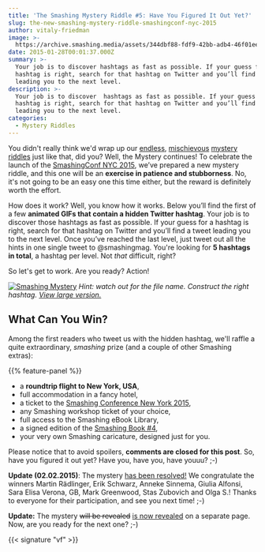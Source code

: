 ```yaml
---
title: 'The Smashing Mystery Riddle #5: Have You Figured It Out Yet?'
slug: the-new-smashing-mystery-riddle-smashingconf-nyc-2015
author: vitaly-friedman
image: >-
  https://archive.smashing.media/assets/344dbf88-fdf9-42bb-adb4-46f01eedd629/98f45bfb-b8fe-4a41-9960-e62cd4c42806/somewhere-in-sweden-illu.jpg
date: 2015-01-28T00:01:37.000Z
summary: >-
  Your job is to discover hashtags as fast as possible. If your guess for a
  hashtag is right, search for that hashtag on Twitter and you’ll find a tweet
  leading you to the next level. 
description: >-
  Your job is to discover  hashtags as fast as possible. If your guess for a
  hashtag is right, search for that hashtag on Twitter and you’ll find a tweet
  leading you to the next level. 
categories:
  - Mystery Riddles
---
```

You didn't really think we'd wrap up our <a href="https://www.smashingmagazine.com/the-smashing-book-mystery-is-resolved-gifs-crazy-people-all-that-malarkey/">endless</a>, <a href="https://www.smashingmagazine.com/the-mystery-resolved-the-rain-that-never-stops-frightened-cats-cake-is-a-lie/">mischievous</a> <a href="https://www.smashingmagazine.com/2014/03/31/the-mystery-is-resolved-a-story-of-invisible-letters-and-shady-characters/">mystery</a> <a href="https://www.smashingmagazine.com/2014/07/21/mystery-resolved-lost-numbers/">riddles</a> just like that, did you? Well, the Mystery continues! To celebrate the launch of the <a href="https://www.smashingconf.com/ny-2015/">SmashingConf NYC 2015</a>, we’ve prepared a new mystery riddle, and this one will be an <strong>exercise in patience and stubborness</strong>. No, it's not going to be an easy one this time either, but the reward is definitely worth the effort.

How does it work? Well, you know how it works. Below you’ll find the first of a few <strong>animated GIFs that contain a hidden Twitter hashtag</strong>. Your job is to discover those hashtags as fast as possible. If your guess for a hashtag is right, search for that hashtag on Twitter and you’ll find a tweet leading you to the next level. Once you’ve reached the last level, just tweet out all the hints in one single tweet to @smashingmag. You're looking for <strong>5 hashtags in total</strong>, a hashtag per level. Not <em>that</em> difficult, right?

So let's get to work. Are you ready? Action!

[![Smashing Mystery](https://archive.smashing.media/assets/344dbf88-fdf9-42bb-adb4-46f01eedd629/97b84684-6803-4ed5-a9bf-734bbe55fe29/find-the-right-path.gif)](https://archive.smashing.media/assets/344dbf88-fdf9-42bb-adb4-46f01eedd629/97b84684-6803-4ed5-a9bf-734bbe55fe29/find-the-right-path.gif) _Hint: watch out for the file name. Construct the right hashtag. [View large version.](https://archive.smashing.media/assets/344dbf88-fdf9-42bb-adb4-46f01eedd629/97b84684-6803-4ed5-a9bf-734bbe55fe29/find-the-right-path.gif)_

## What Can You Win?

Among the first readers who tweet us with the hidden hashtag, we'll raffle a quite extraordinary, <em>smashing</em> prize (and a couple of other Smashing extras):

{{% feature-panel %}}

*   a **roundtrip flight to New York, USA**,
*   full accommodation in a fancy hotel,
*   a ticket to the [Smashing Conference New York 2015](https://www.smashingconf.com/ny-2015/),
*   any Smashing workshop ticket of your choice,
*   full access to the Smashing eBook Library,
*   a signed edition of the [Smashing Book #4](https://shop.smashingmagazine.com/smashing-book-4-new-perspectives-on-web-design.html?pk_campaign=front-page-shop),
*   your very own Smashing caricature, designed just for you.

Please notice that to avoid spoilers, <strong>comments are closed for this post</strong>. So, have you figured it out yet? Have you, have you, have youuu? ;-)

<strong>Update (02.02.2015)</strong>: The mystery <a href="https://www.smashingmagazine.com/2015/02/02/mystery-resolved-northern-lights-windmills-game-of-the-century/">has been resolved!</a> We congratulate the winners Martin Rädlinger, Erik Schwarz, Anneke Sinnema, Giulia Alfonsi, Sara Elisa Verona, GB, Mark Greenwood, Stas Zubovich and Olga S.! Thanks to everyone for their participation, and see you next time! ;-)

<p><strong>Update:</strong> The mystery <del>will be revealed</del> <a href="https://www.smashingmagazine.com/2015/02/mystery-resolved-northern-lights-windmills-game-of-the-century/">is now revealed</a> on a separate page. Now, are you ready for the next one? ;-)</p>

{{< signature "vf" >}}

